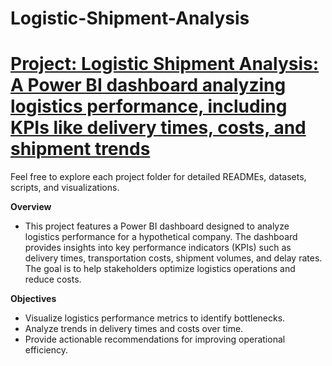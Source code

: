 # Logistic-Shipment-Analysis

# [Project: Logistic Shipment Analysis: A Power BI dashboard analyzing logistics performance, including KPIs like delivery times, costs, and shipment trends](https://huymtran0502.github.io/Logistic-Shipment-Analysis)

Feel free to explore each project folder for detailed READMEs, datasets, scripts, and visualizations.

**Overview**

* This project features a Power BI dashboard designed to analyze logistics performance for a hypothetical company. The dashboard provides insights into key performance indicators (KPIs) such as delivery times, transportation costs, shipment volumes, and delay rates. The goal is to help stakeholders optimize logistics operations and reduce costs.

**Objectives**

* Visualize logistics performance metrics to identify bottlenecks.
* Analyze trends in delivery times and costs over time.
* Provide actionable recommendations for improving operational efficiency.
